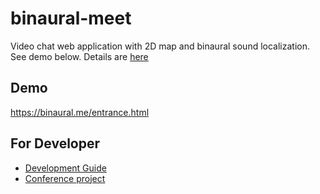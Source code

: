 # binaural-meet
Video chat web application with 2D map and binaural sound localization. See demo below.
Details are [here](https://scrapbox.io/binaural-meet/)

## Demo

https://binaural.me/entrance.html
## For Developer
- [Development Guide](./docs/DevelopmentGuide.md)
- [Conference project](./services/conference/README.md)

